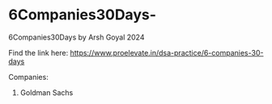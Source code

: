 # 6Companies30Days-
6Companies30Days by Arsh Goyal 2024

Find the link here: https://www.proelevate.in/dsa-practice/6-companies-30-days

Companies:
1) Goldman Sachs
